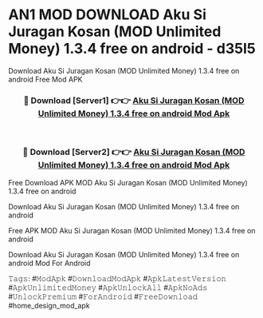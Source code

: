 # AN1 MOD DOWNLOAD Aku Si Juragan Kosan (MOD Unlimited Money) 1.3.4 free on android - d35l5
Download Aku Si Juragan Kosan (MOD Unlimited Money) 1.3.4 free on android Free Mod APK

<div align="center">
<h3>🔴 Download [Server1] 👉👉 <a href="https://apk-comot.site?title=Aku_Si_Juragan_Kosan_(MOD_Unlimited_Money)_1.3.4_free_on_android">Aku Si Juragan Kosan (MOD Unlimited Money) 1.3.4 free on android Mod Apk</a></h3><br>

<h3>🔴 Download [Server2] 👉👉 <a href="https://apk-comot.site?title=Aku_Si_Juragan_Kosan_(MOD_Unlimited_Money)_1.3.4_free_on_android">Aku Si Juragan Kosan (MOD Unlimited Money) 1.3.4 free on android Mod Apk</a></h3>
</div>


Free Download APK MOD Aku Si Juragan Kosan (MOD Unlimited Money) 1.3.4 free on android

Download Aku Si Juragan Kosan (MOD Unlimited Money) 1.3.4 free on android 

Free APK MOD Aku Si Juragan Kosan (MOD Unlimited Money) 1.3.4 free on android 

Download Aku Si Juragan Kosan (MOD Unlimited Money) 1.3.4 free on android Mod For Android

𝚃𝚊𝚐𝚜: #𝙼𝚘𝚍𝙰𝚙𝚔 #𝙳𝚘𝚠𝚗𝚕𝚘𝚊𝚍𝙼𝚘𝚍𝙰𝚙𝚔 #𝙰𝚙𝚔𝙻𝚊𝚝𝚎𝚜𝚝𝚅𝚎𝚛𝚜𝚒𝚘𝚗 #𝙰𝚙𝚔𝚄𝚗𝚕𝚒𝚖𝚒𝚝𝚎𝚍𝙼𝚘𝚗𝚎𝚢 #𝙰𝚙𝚔𝚄𝚗𝚕𝚘𝚌𝚔𝙰𝚕𝚕 #𝙰𝚙𝚔𝙽𝚘𝙰𝚍𝚜 #𝚄𝚗𝚕𝚘𝚌𝚔𝙿𝚛𝚎𝚖𝚒𝚞𝚖 #𝙵𝚘𝚛𝙰𝚗𝚍𝚛𝚘𝚒𝚍 #𝙵𝚛𝚎𝚎𝙳𝚘𝚠𝚗𝚕𝚘𝚊𝚍 #home_design_mod_apk